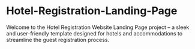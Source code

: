 # Hotel-Registration-Landing-Page
Welcome to the Hotel Registration Website Landing Page project – a sleek and user-friendly template designed for hotels and accommodations to streamline the guest registration process. 
